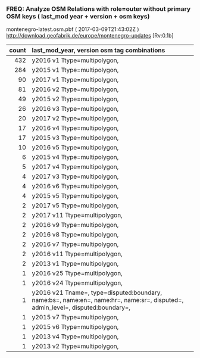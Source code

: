  
### FREQ: Analyze OSM Relations with role=outer without primary OSM keys ( last_mod year + version + osm keys)
montenegro-latest.osm.pbf ( 2017-03-09T21:43:02Z ) http://download.geofabrik.de/europe/montenegro-updates [Rv:0.1b]
 
|  count  |  last_mod_year, version osm tag combinations 
|  -----: | :--------------------------------------
|    432  |  y2016 v1 Ttype=multipolygon, 
|    284  |  y2015 v1 Ttype=multipolygon, 
|     90  |  y2017 v1 Ttype=multipolygon, 
|     81  |  y2016 v2 Ttype=multipolygon, 
|     49  |  y2015 v2 Ttype=multipolygon, 
|     26  |  y2016 v3 Ttype=multipolygon, 
|     20  |  y2017 v2 Ttype=multipolygon, 
|     17  |  y2016 v4 Ttype=multipolygon, 
|     17  |  y2015 v3 Ttype=multipolygon, 
|     10  |  y2016 v5 Ttype=multipolygon, 
|      6  |  y2015 v4 Ttype=multipolygon, 
|      5  |  y2017 v4 Ttype=multipolygon, 
|      4  |  y2017 v3 Ttype=multipolygon, 
|      4  |  y2016 v6 Ttype=multipolygon, 
|      4  |  y2015 v5 Ttype=multipolygon, 
|      2  |  y2017 v5 Ttype=multipolygon, 
|      2  |  y2017 v11 Ttype=multipolygon, 
|      2  |  y2016 v9 Ttype=multipolygon, 
|      2  |  y2016 v8 Ttype=multipolygon, 
|      2  |  y2016 v7 Ttype=multipolygon, 
|      2  |  y2016 v11 Ttype=multipolygon, 
|      2  |  y2013 v1 Ttype=multipolygon, 
|      1  |  y2016 v25 Ttype=multipolygon, 
|      1  |  y2016 v24 Ttype=multipolygon, 
|      1  |  y2016 v21 Tname=, type=disputed:boundary, name:bs=, name:en=, name:hr=, name:sr=, disputed=, admin_level=, disputed:boundary=, 
|      1  |  y2015 v7 Ttype=multipolygon, 
|      1  |  y2015 v6 Ttype=multipolygon, 
|      1  |  y2013 v4 Ttype=multipolygon, 
|      1  |  y2013 v2 Ttype=multipolygon, 
 
